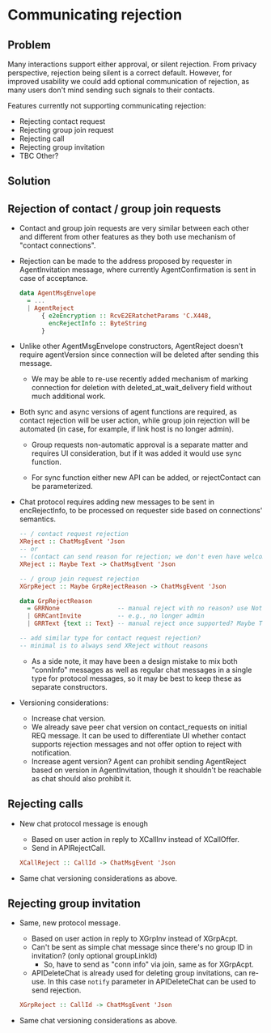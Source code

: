 # Communicating rejection

## Problem

Many interactions support either approval, or silent rejection. From privacy perspective, rejection being silent is a correct default. However, for improved usability we could add optional communication of rejection, as many users don't mind sending such signals to their contacts.

Features currently not supporting communicating rejection:
- Rejecting contact request
- Rejecting group join request
- Rejecting call
- Rejecting group invitation
- TBC Other?

## Solution

## Rejection of contact / group join requests

- Contact and group join requests are very similar between each other and different from other features as they both use mechanism of "contact connections".

- Rejection can be made to the address proposed by requester in AgentInvitation message, where currently AgentConfirmation is sent in case of acceptance.

  ``` haskell
  data AgentMsgEnvelope
    = ...
    | AgentReject
        { e2eEncryption :: RcvE2ERatchetParams 'C.X448,
          encRejectInfo :: ByteString
        }
  ```

- Unlike other AgentMsgEnvelope constructors, AgentReject doesn't require agentVersion since connection will be deleted after sending this message.

  - We may be able to re-use recently added mechanism of marking connection for deletion with deleted_at_wait_delivery field without much additional work.

- Both sync and async versions of agent functions are required, as contact rejection will be user action, while group join rejection will be automated (in case, for example, if link host is no longer admin).

  - Group requests non-automatic approval is a separate matter and requires UI consideration, but if it was added it would use sync function.

  - For sync function either new API can be added, or rejectContact can be parameterized.

- Chat protocol requires adding new messages to be sent in encRejectInfo, to be processed on requester side based on connections' semantics.

  ```haskell
  -- / contact request rejection
  XReject :: ChatMsgEvent 'Json
  -- or
  -- (contact can send reason for rejection; we don't even have welcome messages in XContact though)
  XReject :: Maybe Text -> ChatMsgEvent 'Json

  -- / group join request rejection
  XGrpReject :: Maybe GrpRejectReason -> ChatMsgEvent 'Json

  data GrpRejectReason
    = GRRNone                -- manual reject with no reason? use Nothing in GRRText instead?
    | GRRCantInvite          -- e.g., no longer admin
    | GRRText {text :: Text} -- manual reject once supported? Maybe Text?

  -- add similar type for contact request rejection?
  -- minimal is to always send XReject without reasons
  ```

  - As a side note, it may have been a design mistake to mix both "connInfo" messages as well as regular chat messages in a single type for protocol messages, so it may be best to keep these as separate constructors.

- Versioning considerations:
  - Increase chat version.
  - We already save peer chat version on contact_requests on initial REQ message. It can be used to differentiate UI whether contact supports rejection messages and not offer option to reject with notification.
  - Increase agent version? Agent can prohibit sending AgentReject based on version in AgentInvitation, though it shouldn't be reachable as chat should also prohibit it.

## Rejecting calls

- New chat protocol message is enough
  - Based on user action in reply to XCallInv instead of XCallOffer.
  - Send in APIRejectCall.

  ```haskell
  XCallReject :: CallId -> ChatMsgEvent 'Json
  ```

- Same chat versioning considerations as above.

## Rejecting group invitation

- Same, new protocol message.
  - Based on user action in reply to XGrpInv instead of XGrpAcpt.
  - Can't be sent as simple chat message since there's no group ID in invitation? (only optional groupLinkId)
    - So, have to send as "conn info" via join, same as for XGrpAcpt.
  - APIDeleteChat is already used for deleting group invitations, can re-use. In this case `notify` parameter in APIDeleteChat can be used to send rejection.

  ```haskell
  XGrpReject :: CallId -> ChatMsgEvent 'Json
  ```

- Same chat versioning considerations as above.
